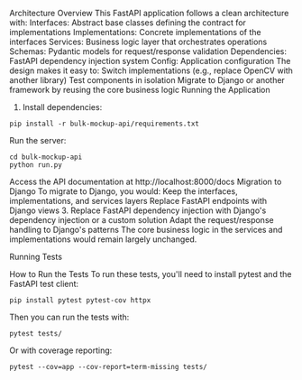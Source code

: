 Architecture Overview
This FastAPI application follows a clean architecture with:
Interfaces: Abstract base classes defining the contract for implementations
Implementations: Concrete implementations of the interfaces
Services: Business logic layer that orchestrates operations
Schemas: Pydantic models for request/response validation
Dependencies: FastAPI dependency injection system
Config: Application configuration
The design makes it easy to:
Switch implementations (e.g., replace OpenCV with another library)
Test components in isolation
Migrate to Django or another framework by reusing the core business logic
Running the Application
1. Install dependencies:
```
pip install -r bulk-mockup-api/requirements.txt
```
Run the server:
```
cd bulk-mockup-api
python run.py
```
Access the API documentation at http://localhost:8000/docs
Migration to Django
To migrate to Django, you would:
Keep the interfaces, implementations, and services layers
Replace FastAPI endpoints with Django views
3. Replace FastAPI dependency injection with Django's dependency injection or a custom solution
Adapt the request/response handling to Django's patterns
The core business logic in the services and implementations would remain largely unchanged.


Running Tests

How to Run the Tests
To run these tests, you'll need to install pytest and the FastAPI test client:
```
pip install pytest pytest-cov httpx
```
Then you can run the tests with:
```
pytest tests/
```
Or with coverage reporting:
```
pytest --cov=app --cov-report=term-missing tests/
```

